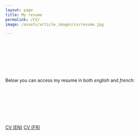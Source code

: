 ```yaml
---
layout: page
title: My resume
permalink: /CV/
image: /assets/article_images/cv/resume.jpg

---
```


<br/><br/>
<br/><br/>
<br/><br/>

Below you can access my resume in both *english* and *french*:

<br/><br/>
<br/><br/>
<br/><br/>

<div class="button-container">
	<a href="https://manuneuro.github.io/EmmanuelCalvet/assets/cv/CV_Emmanuel_Calvet__EN.pdf" class="custombutton">CV (EN)</a>
	<a href="https://manuneuro.github.io/EmmanuelCalvet/assets/cv/CV_Emmanuel_Calvet__FR.pdf" class="custombutton">CV (FR)</a>
</div>

<br/><br/>
<br/><br/>
<br/><br/>
<br/><br/>
<br/><br/>